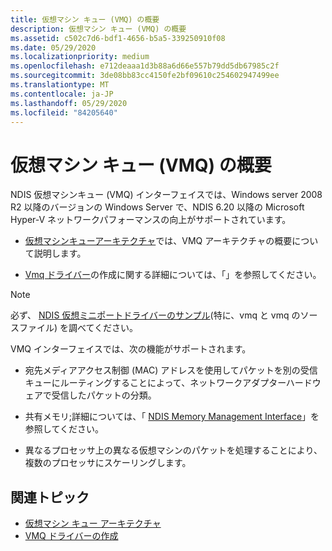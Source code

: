 ```yaml
---
title: 仮想マシン キュー (VMQ) の概要
description: 仮想マシン キュー (VMQ) の概要
ms.assetid: c502c7d6-bdf1-4656-b5a5-339250910f08
ms.date: 05/29/2020
ms.localizationpriority: medium
ms.openlocfilehash: e712deaaa1d3b88a6d66e557b79dd5db67985c2f
ms.sourcegitcommit: 3de08bb83cc4150fe2bf09610c254602947499ee
ms.translationtype: MT
ms.contentlocale: ja-JP
ms.lasthandoff: 05/29/2020
ms.locfileid: "84205640"
---
```

# <a name="virtual-machine-queue-vmq-overview"></a>仮想マシン キュー (VMQ) の概要

NDIS 仮想マシンキュー (VMQ) インターフェイスでは、Windows server 2008 R2 以降のバージョンの Windows Server で、NDIS 6.20 以降の Microsoft Hyper-V ネットワークパフォーマンスの向上がサポートされています。

- [仮想マシンキューアーキテクチャ](virtual-machine-queue-architecture.md)では、VMQ アーキテクチャの概要について説明します。

- [Vmq ドライバー](writing-vmq-drivers.md)の作成に関する詳細については、「」を参照してください。

> [!NOTE]
> 必ず、 [NDIS 仮想ミニポートドライバーのサンプル](https://github.com/Microsoft/Windows-driver-samples/tree/master/network/ndis/netvmini/6x)(特に、vmq と vmq のソースファイル) を調べてください。

VMQ インターフェイスでは、次の機能がサポートされます。

- 宛先メディアアクセス制御 (MAC) アドレスを使用してパケットを別の受信キューにルーティングすることによって、ネットワークアダプターハードウェアで受信したパケットの分類。

- 共有メモリ;詳細については、「 [NDIS Memory Management Interface](https://docs.microsoft.com/windows-hardware/drivers/ddi/_netvista/)」を参照してください。

- 異なるプロセッサ上の異なる仮想マシンのパケットを処理することにより、複数のプロセッサにスケーリングします。

## <a name="related-topics"></a>関連トピック

- [仮想マシン キュー アーキテクチャ](virtual-machine-queue-architecture.md)
- [VMQ ドライバーの作成](writing-vmq-drivers.md)

